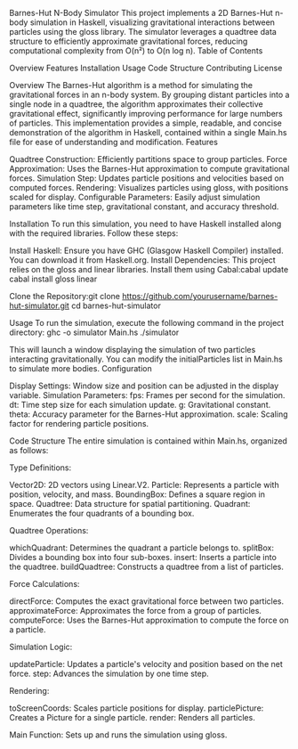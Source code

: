 Barnes-Hut N-Body Simulator
This project implements a 2D Barnes-Hut n-body simulation in Haskell, visualizing gravitational interactions between particles using the gloss library. The simulator leverages a quadtree data structure to efficiently approximate gravitational forces, reducing computational complexity from O(n²) to O(n log n).
Table of Contents

Overview
Features
Installation
Usage
Code Structure
Contributing
License

Overview
The Barnes-Hut algorithm is a method for simulating the gravitational forces in an n-body system. By grouping distant particles into a single node in a quadtree, the algorithm approximates their collective gravitational effect, significantly improving performance for large numbers of particles.
This implementation provides a simple, readable, and concise demonstration of the algorithm in Haskell, contained within a single Main.hs file for ease of understanding and modification.
Features

Quadtree Construction: Efficiently partitions space to group particles.
Force Approximation: Uses the Barnes-Hut approximation to compute gravitational forces.
Simulation Step: Updates particle positions and velocities based on computed forces.
Rendering: Visualizes particles using gloss, with positions scaled for display.
Configurable Parameters: Easily adjust simulation parameters like time step, gravitational constant, and accuracy threshold.

Installation
To run this simulation, you need to have Haskell installed along with the required libraries. Follow these steps:

Install Haskell: Ensure you have GHC (Glasgow Haskell Compiler) installed. You can download it from Haskell.org.
Install Dependencies: This project relies on the gloss and linear libraries. Install them using Cabal:cabal update
cabal install gloss linear


Clone the Repository:git clone https://github.com/yourusername/barnes-hut-simulator.git
cd barnes-hut-simulator



Usage
To run the simulation, execute the following command in the project directory:
ghc -o simulator Main.hs
./simulator

This will launch a window displaying the simulation of two particles interacting gravitationally. You can modify the initialParticles list in Main.hs to simulate more bodies.
Configuration

Display Settings: Window size and position can be adjusted in the display variable.
Simulation Parameters:
fps: Frames per second for the simulation.
dt: Time step size for each simulation update.
g: Gravitational constant.
theta: Accuracy parameter for the Barnes-Hut approximation.
scale: Scaling factor for rendering particle positions.



Code Structure
The entire simulation is contained within Main.hs, organized as follows:

Type Definitions:

Vector2D: 2D vectors using Linear.V2.
Particle: Represents a particle with position, velocity, and mass.
BoundingBox: Defines a square region in space.
Quadtree: Data structure for spatial partitioning.
Quadrant: Enumerates the four quadrants of a bounding box.


Quadtree Operations:

whichQuadrant: Determines the quadrant a particle belongs to.
splitBox: Divides a bounding box into four sub-boxes.
insert: Inserts a particle into the quadtree.
buildQuadtree: Constructs a quadtree from a list of particles.


Force Calculations:

directForce: Computes the exact gravitational force between two particles.
approximateForce: Approximates the force from a group of particles.
computeForce: Uses the Barnes-Hut approximation to compute the force on a particle.


Simulation Logic:

updateParticle: Updates a particle's velocity and position based on the net force.
step: Advances the simulation by one time step.


Rendering:

toScreenCoords: Scales particle positions for display.
particlePicture: Creates a Picture for a single particle.
render: Renders all particles.


Main Function: Sets up and runs the simulation using gloss.